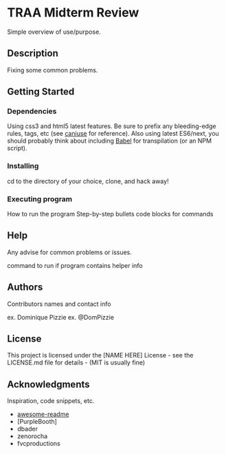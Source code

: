 # TRAA Midterm Review

Simple overview of use/purpose.

## Description
Fixing some common problems.

## Getting Started

### Dependencies
Using css3 and html5 latest features. Be sure to prefix any bleeding-edge rules, tags, etc (see [caniuse](https://caniuse.com/) for reference). Also using latest ES6/next, you should probably think about including [Babel](https://babeljs.io/) for transpilation (or an NPM script).

### Installing
cd to the directory of your choice, clone, and hack away!

### Executing program
How to run the program
Step-by-step bullets
code blocks for commands
## Help
Any advise for common problems or issues.

command to run if program contains helper info
## Authors
Contributors names and contact info

ex. Dominique Pizzie
ex. @DomPizzie

## License
This project is licensed under the [NAME HERE] License - see the LICENSE.md file for details - (MIT is usually fine)

## Acknowledgments
Inspiration, code snippets, etc.

* [awesome-readme](https://github.com/matiassingers/awesome-readme)
* [PurpleBooth]
* dbader
* zenorocha
* fvcproductions